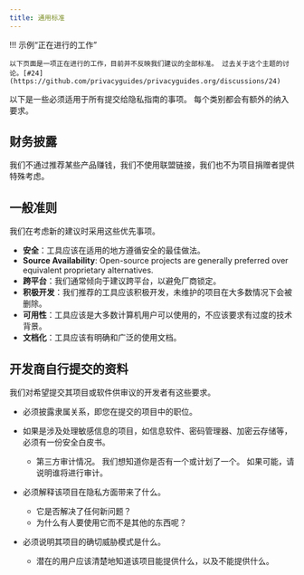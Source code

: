 ```yaml
---
title: 通用标准
---
```


!!! 示例“正在进行的工作”

    以下页面是一项正在进行的工作，目前并不反映我们建议的全部标准。 过去关于这个主题的讨论。[#24](https://github.com/privacyguides/privacyguides.org/discussions/24)

以下是一些必须适用于所有提交给隐私指南的事项。 每个类别都会有额外的纳入要求。

## 财务披露

我们不通过推荐某些产品赚钱，我们不使用联盟链接，我们也不为项目捐赠者提供特殊考虑。

## 一般准则

我们在考虑新的建议时采用这些优先事项。

- **安全**：工具应该在适用的地方遵循安全的最佳做法。
- **Source Availability**: Open-source projects are generally preferred over equivalent proprietary alternatives.
- **跨平台**：我们通常倾向于建议跨平台，以避免厂商锁定。
- **积极开发**：我们推荐的工具应该积极开发，未维护的项目在大多数情况下会被删除。
- **可用性**：工具应该是大多数计算机用户可以使用的，不应该要求有过度的技术背景。
- **文档化**：工具应该有明确和广泛的使用文档。

## 开发商自行提交的资料

我们对希望提交其项目或软件供审议的开发者有这些要求。

- 必须披露隶属关系，即您在提交的项目中的职位。

- 如果是涉及处理敏感信息的项目，如信息软件、密码管理器、加密云存储等，必须有一份安全白皮书。
    - 第三方审计情况。 我们想知道你是否有一个或计划了一个。 如果可能，请说明谁将进行审计。

- 必须解释该项目在隐私方面带来了什么。
    - 它是否解决了任何新问题？
    - 为什么有人要使用它而不是其他的东西呢？

- 必须说明其项目的确切威胁模式是什么。
    - 潜在的用户应该清楚地知道该项目能提供什么，以及不能提供什么。
